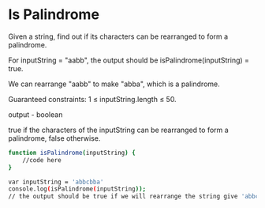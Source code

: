 # Is Palindrome
Given a string, find out if its characters can be rearranged to form a palindrome.

For inputString = "aabb", the output should be
isPalindrome(inputString) = true.

We can rearrange "aabb" to make "abba", which is a palindrome.

Guaranteed constraints:
1 ≤ inputString.length ≤ 50.

output - boolean

true if the characters of the inputString can be rearranged to form a palindrome, false otherwise.
```sh
function isPalindrome(inputString) {
    //code here
}

var inputString = 'abbcbba'
console.log(isPalindrome(inputString));
// the output should be true if we will rearrange the string give 'abbcabb' is palindrome.
```
